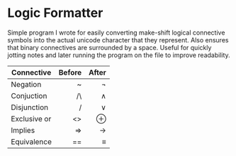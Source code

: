 Logic Formatter
=========

Simple program I wrote for easily converting make-shift logical connective 
symbols into the actual unicode character that they represent. Also ensures
that binary connectives are surrounded by a space. Useful for quickly jotting 
notes and later running the program on the file to improve readability.


|Connective  | Before | After |
| ---------- |-------:| -----:|
|Negation    | ~      | ¬     |
|Conjuction  | /\     | ∧     |
|Disjunction | \/     | ∨     |
|Exclusive or| <>     | ⊕     |
|Implies     | =>     | →     |
|Equivalence | ==     | ≡     |

